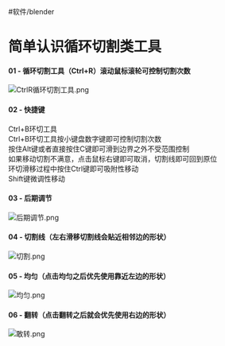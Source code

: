 #软件/blender

# 简单认识循环切割类工具

#### 01 - 循环切割工具（Ctrl+R）滚动鼠标滚轮可控制切割次数  
![CtrlR循环切割工具.png](https://img.blendermagic.cn/admin/f536880f-16fd-4401-b473-3992d6f223e0.png)  
#### 02 - 快捷键  
Ctrl+B环切工具  
Ctrl+B环切工具按小键盘数字键即可控制切割次数  
按住Alt键或者直接按住C键即可滑到边界之外不受范围控制  
如果移动切割不满意，点击鼠标右键即可取消，切割线即可回到原位  
环切滑移过程中按住Ctrl键即可吸附性移动  
Shift键微调性移动  
#### 03 - 后期调节  
![后期调节.png](https://img.blendermagic.cn/admin/d2cfaefd-88e8-4892-a3a4-344595c3d682.png)  
#### 04 - 切割线（左右滑移切割线会贴近相邻边的形状）  
![切割.png](https://img.blendermagic.cn/admin/ccb74819-89b3-4f96-b1a8-4408f65b87cc.png)  
#### 05 - 均匀（点击均匀之后优先使用靠近左边的形状）  
![均匀.png](https://img.blendermagic.cn/admin/f20b948b-4214-444c-8f72-4e018a8d5099.png)  
#### 06 - 翻转（点击翻转之后就会优先使用右边的形状）  
![敢转.png](https://img.blendermagic.cn/admin/375f6ab6-805c-4988-afca-7457fd1d399c.png)